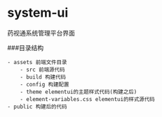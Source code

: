 # system-ui

药视通系统管理平台界面

###目录结构
```
- assets 前端文件目录
    - src 前端源代码
    - build 构建代码
    - config 构建配置
    - theme elementui的主题样式代码(构建之后)
    - element-variables.css elementui的样式源代码
- public 构建后的代码
```